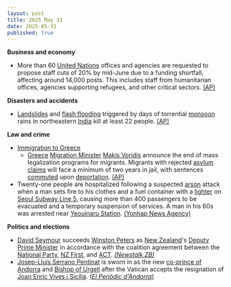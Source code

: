 ```yaml
---
layout: post
title: 2025 May 31
date: 2025-05-31
published: true
---
```



**Business and economy**

* More than 60 [United Nations](https://en.wikipedia.org/wiki/United_Nations "United Nations") offices and agencies are requested to propose staff cuts of 20% by mid-June due to a funding shortfall, affecting around 14,000 posts. This includes staff from humanitarian offices, agencies supporting refugees, and other critical sectors. [(AP)](https://apnews.com/article/un-budget-job-cuts-guterres-0e3e08fed833936fd41774ff9684cd85)

**Disasters and accidents**

* [Landslides](https://en.wikipedia.org/wiki/Landslide "Landslide") and [flash flooding](https://en.wikipedia.org/wiki/Flash_flooding "Flash flooding") triggered by days of torrential [monsoon](https://en.wikipedia.org/wiki/Monsoon "Monsoon") rains in northeastern [India](https://en.wikipedia.org/wiki/India "India") kill at least 22 people. [(AP)](https://apnews.com/article/india-monsoon-floods-assam-4baee8dfd8518be63fae08cc2c2e58e0)

**Law and crime**

* [Immigration to Greece](https://en.wikipedia.org/wiki/Immigration_to_Greece "Immigration to Greece")
  + [Greece](https://en.wikipedia.org/wiki/Greece "Greece") [Migration Minister](https://en.wikipedia.org/wiki/Ministry_of_Migration_and_Asylum "Ministry of Migration and Asylum") [Makis Voridis](https://en.wikipedia.org/wiki/Makis_Voridis "Makis Voridis") announce the end of mass legalization programs for migrants. Migrants with rejected [asylum claims](https://en.wikipedia.org/wiki/Asylum_claim "Asylum claim") will face a minimum of two years in jail, with sentences [commuted](https://en.wikipedia.org/wiki/Commuted "Commuted") upon [deportation](https://en.wikipedia.org/wiki/Deportation "Deportation"). [(AP)](https://apnews.com/article/greece-migration-europe-deportations-296dc5da631895bea339dc225df9be7a)
* Twenty-one people are hospitalized following a suspected [arson](https://en.wikipedia.org/wiki/Arson "Arson") attack when a man sets fire to his clothes and a fuel container with a [lighter](https://en.wikipedia.org/wiki/Lighter "Lighter") on [Seoul Subway Line 5](https://en.wikipedia.org/wiki/Seoul_Subway_Line_5 "Seoul Subway Line 5"), causing more than 400 passengers to be evacuated and a temporary suspension of services. A man in his 60s was arrested near [Yeouinaru Station](https://en.wikipedia.org/wiki/Yeouinaru_Station "Yeouinaru Station"). [(Yonhap News Agency)](https://en.yna.co.kr/view/AEN20250531000851315)

**Politics and elections**

* [David Seymour](https://en.wikipedia.org/wiki/David_Seymour "David Seymour") succeeds [Winston Peters](https://en.wikipedia.org/wiki/Winston_Peters "Winston Peters") as [New Zealand](https://en.wikipedia.org/wiki/New_Zealand "New Zealand")'s [Deputy Prime Minister](https://en.wikipedia.org/wiki/Deputy_Prime_Minister_of_New_Zealand "Deputy Prime Minister of New Zealand") in accordance with the coalition agreement between the [National Party](https://en.wikipedia.org/wiki/National_Party_of_New_Zealand "National Party of New Zealand"), [NZ First](https://en.wikipedia.org/wiki/New_Zealand_First "New Zealand First"), and [ACT](https://en.wikipedia.org/wiki/ACT_New_Zealand "ACT New Zealand"). [*(Newstalk ZB)*](https://www.newstalkzb.co.nz/news/politics/david-seymour-sworn-in-as-deputy-prime-minister-succeeds-winston-peters/)
* [Josep-Lluís Serrano Pentinat](https://en.wikipedia.org/wiki/Josep-Llu%C3%ADs_Serrano_Pentinat "Josep-Lluís Serrano Pentinat") is sworn in as the new [co-prince of Andorra](https://en.wikipedia.org/wiki/Co-prince_of_Andorra "Co-prince of Andorra") and [Bishop of Urgell](https://en.wikipedia.org/wiki/Bishop_of_Urgell "Bishop of Urgell") after the Vatican accepts the resignation of [Joan Enric Vives i Sicília](https://en.wikipedia.org/wiki/Joan_Enric_Vives_i_Sic%C3%ADlia "Joan Enric Vives i Sicília"). [(*El Periòdic d'Andorra*)](https://elperiodic.ad/societat/josep-lluis-serrano-pentinat-pren-possessio-com-a-nou-coprincep-episcopal-dandorra/)
